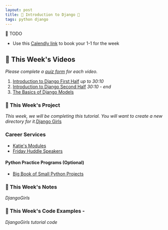 ```yaml
---
layout: post
title: 🦄 Introduction to Django 🦄
tags: python django
---
```

📝 TODO
- Use this [Calendly link](https://calendly.com/rebecca-momentum/momentum-pt-1-1-w-rebecca) to book your 1-1 for the week

## 🎥 This Week's Videos
_Please complete a [quiz form](https://docs.google.com/forms/d/e/1FAIpQLSdH4S6pwLTddBqsIIUg9s4cDHymc8uewYKUOklbJOF2DycmPw/viewform?usp=sf_link) for each video._ 

1. [Introduction to Django First Half](https://youtu.be/QVX-etwgvJ8) *up to 30:10*
2. [Introduction to Django Second Half](https://youtu.be/QVX-etwgvJ8?t=1810) *30:10 - end*
3. [The Basics of Django Models](https://youtu.be/r9kT-jm136Q)


### 🎯  This Week's Project
_This week, we will be completing this tutorial. You will want to create a new directory for it._[Django Girls](https://tutorial.djangogirls.org/en/)

### Career Services
* [Katie's Modules](https://docs.google.com/document/d/11GLQox2UwiLJwgLAYysLUSrkX5zPVxXt47IpRRqD7eY/edit?usp=sharing)
* [Friday Huddle Speakers](https://docs.google.com/document/d/1M3ERM9RIhCGINO2Os0_fi3fAiG-xFppMFIyjgkm4tdM/edit?usp=sharing)


#### Python Practice Programs (Optional)

* [Big Book of Small Python Projects](https://inventwithpython.com/bigbookpython/project1.html)


### 📝 This Week's Notes
_DjangoGirls_

### 👾 This Week's Code Examples - 
_DjangoGirls tutorial code_



